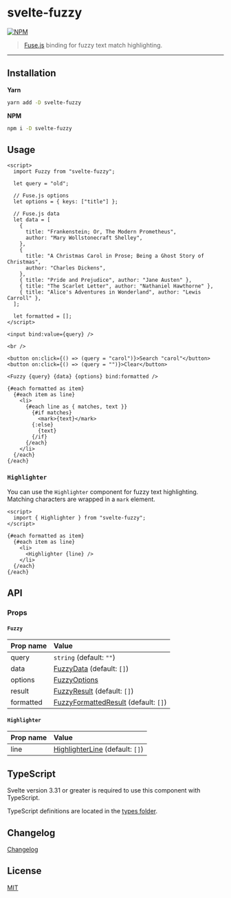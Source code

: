 # svelte-fuzzy

[![NPM][npm]][npm-url]

> [Fuse.js](https://github.com/krisk/Fuse) binding for fuzzy text match highlighting.

<!-- REPO_URL -->

---

<!-- TOC -->

## Installation

**Yarn**

```bash
yarn add -D svelte-fuzzy
```

**NPM**

```bash
npm i -D svelte-fuzzy
```

## Usage

```svelte
<script>
  import Fuzzy from "svelte-fuzzy";

  let query = "old";

  // Fuse.js options
  let options = { keys: ["title"] };

  // Fuse.js data
  let data = [
    {
      title: "Frankenstein; Or, The Modern Prometheus",
      author: "Mary Wollstonecraft Shelley",
    },
    {
      title: "A Christmas Carol in Prose; Being a Ghost Story of Christmas",
      author: "Charles Dickens",
    },
    { title: "Pride and Prejudice", author: "Jane Austen" },
    { title: "The Scarlet Letter", author: "Nathaniel Hawthorne" },
    { title: "Alice's Adventures in Wonderland", author: "Lewis Carroll" },
  ];

  let formatted = [];
</script>

<input bind:value={query} />

<br />

<button on:click={() => (query = "carol")}>Search "carol"</button>
<button on:click={() => (query = "")}>Clear</button>

<Fuzzy {query} {data} {options} bind:formatted />

{#each formatted as item}
  {#each item as line}
    <li>
      {#each line as { matches, text }}
        {#if matches}
          <mark>{text}</mark>
        {:else}
          {text}
        {/if}
      {/each}
    </li>
  {/each}
{/each}
```

### `Highlighter`

You can use the `Highlighter` component for fuzzy text highlighting. Matching characters are wrapped in a `mark` element.

```svelte
<script>
  import { Highlighter } from "svelte-fuzzy";
</script>

{#each formatted as item}
  {#each item as line}
    <li>
      <Highlighter {line} />
    </li>
  {/each}
{/each}
```

## API

### Props

#### `Fuzzy`

| Prop name | Value                                                                                                                  |
| :-------- | :--------------------------------------------------------------------------------------------------------------------- |
| query     | `string` (default: `""`)                                                                                               |
| data      | [FuzzyData](https://github.com/metonym/svelte-fuzzy/blob/master/types/Fuzzy.svelte.d.ts#L19) (default: `[]`)           |
| options   | [FuzzyOptions](https://github.com/metonym/svelte-fuzzy/blob/master/types/Fuzzy.svelte.d.ts#L25)                        |
| result    | [FuzzyResult](https://github.com/metonym/svelte-fuzzy/blob/master/types/Fuzzy.svelte.d.ts#L31) (default: `[]`)         |
| formatted | [FuzzyFormattedResult](https://github.com/metonym/svelte-fuzzy/blob/master/types/Fuzzy.svelte.d.ts#L4) (default: `[]`) |

#### `Highlighter`

| Prop name | Value                                                                                                                   |
| :-------- | :---------------------------------------------------------------------------------------------------------------------- |
| line      | [HighlighterLine](https://github.com/metonym/svelte-fuzzy/blob/master/types/Highlighter.svelte.d.ts#L4) (default: `[]`) |

## TypeScript

Svelte version 3.31 or greater is required to use this component with TypeScript.

TypeScript definitions are located in the [types folder](./types).

## Changelog

[Changelog](CHANGELOG.md)

## License

[MIT](LICENSE)

[npm]: https://img.shields.io/npm/v/svelte-fuzzy.svg?style=for-the-badge&color=%23ff3e00
[npm-url]: https://npmjs.com/package/svelte-fuzzy
